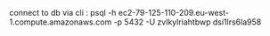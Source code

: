 connect to db via cli :
 psql -h ec2-79-125-110-209.eu-west-1.compute.amazonaws.com -p 5432 -U zvlkylriahtbwp  dsi1lrs6la958